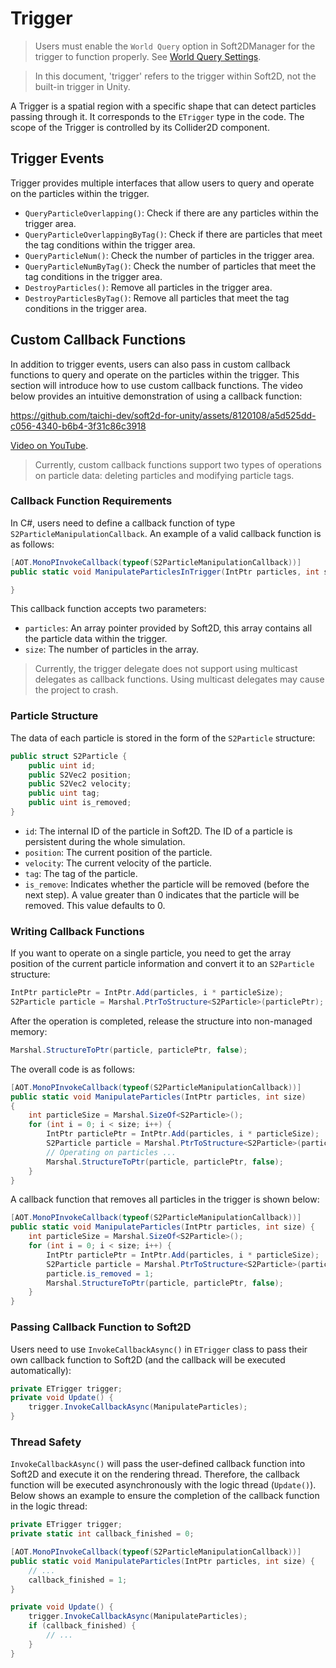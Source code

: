 # Trigger
> Users must enable the `World Query` option in Soft2DManager for the trigger to function properly. See [World Query Settings](./Soft2DManager.md#world-query-settings).

> In this document, 'trigger' refers to the trigger within Soft2D, not the built-in trigger in Unity.

A Trigger is a spatial region with a specific shape that can detect particles passing through it. It corresponds to the `ETrigger` type in the code. The scope of the Trigger is controlled by its Collider2D component.

## Trigger Events
Trigger provides multiple interfaces that allow users to query and operate on the particles within the trigger.

* `QueryParticleOverlapping()`: Check if there are any particles within the trigger area.
* `QueryParticleOverlappingByTag()`: Check if there are particles that meet the tag conditions within the trigger area.
* `QueryParticleNum()`: Check the number of particles in the trigger area.
* `QueryParticleNumByTag()`: Check the number of particles that meet the tag conditions in the trigger area.
* `DestroyParticles()`: Remove all particles in the trigger area.
* `DestroyParticlesByTag()`: Remove all particles that meet the tag conditions in the trigger area.

## Custom Callback Functions
In addition to trigger events, users can also pass in custom callback functions to query and operate on the particles within the trigger. This section will introduce how to use custom callback functions. The video below provides an intuitive demonstration of using a callback function:

https://github.com/taichi-dev/soft2d-for-unity/assets/8120108/a5d525dd-c056-4340-b6b4-3f31c86c3918

[Video on YouTube](https://www.youtube.com/watch?v=ja-Spz0sJTg).


> Currently, custom callback functions support two types of operations on particle data: deleting particles and modifying particle tags.


### Callback Function Requirements
In C#, users need to define a callback function of type `S2ParticleManipulationCallback`. An example of a valid callback function is as follows:
```csharp
[AOT.MonoPInvokeCallback(typeof(S2ParticleManipulationCallback))]
public static void ManipulateParticlesInTrigger(IntPtr particles, int size) { 

}
```
This callback function accepts two parameters:
* `particles`: An array pointer provided by Soft2D, this array contains all the particle data within the trigger.
* `size`: The number of particles in the array.

> Currently, the trigger delegate does not support using multicast delegates as callback functions. Using multicast delegates may cause the project to crash.


### Particle Structure

The data of each particle is stored in the form of the `S2Particle` structure:
```csharp
public struct S2Particle {
    public uint id;
    public S2Vec2 position;
    public S2Vec2 velocity;
    public uint tag;
    public uint is_removed;
}
```
- `id`: The internal ID of the particle in Soft2D. The ID of a particle is persistent during the whole simulation.
- `position`: The current position of the particle.
- `velocity`: The current velocity of the particle.
- `tag`: The tag of the particle.
- `is_remove`: Indicates whether the particle will be removed (before the next step). A value greater than 0 indicates that the particle will be removed. This value defaults to 0.

### Writing Callback Functions
If you want to operate on a single particle, you need to get the array position of the current particle information and convert it to an `S2Particle` structure:

```csharp
IntPtr particlePtr = IntPtr.Add(particles, i * particleSize);
S2Particle particle = Marshal.PtrToStructure<S2Particle>(particlePtr);
```
After the operation is completed, release the structure into non-managed memory:
```csharp
Marshal.StructureToPtr(particle, particlePtr, false);
```
The overall code is as follows:
```csharp
[AOT.MonoPInvokeCallback(typeof(S2ParticleManipulationCallback))]
public static void ManipulateParticles(IntPtr particles, int size)
{
    int particleSize = Marshal.SizeOf<S2Particle>();
    for (int i = 0; i < size; i++) {
        IntPtr particlePtr = IntPtr.Add(particles, i * particleSize);
        S2Particle particle = Marshal.PtrToStructure<S2Particle>(particlePtr);
        // Operating on particles ...
        Marshal.StructureToPtr(particle, particlePtr, false);
    }
}
```
A callback function that removes all particles in the trigger is shown below:

```csharp
[AOT.MonoPInvokeCallback(typeof(S2ParticleManipulationCallback))]
public static void ManipulateParticles(IntPtr particles, int size) {
    int particleSize = Marshal.SizeOf<S2Particle>();
    for (int i = 0; i < size; i++) {
        IntPtr particlePtr = IntPtr.Add(particles, i * particleSize);
        S2Particle particle = Marshal.PtrToStructure<S2Particle>(particlePtr);
        particle.is_removed = 1;
        Marshal.StructureToPtr(particle, particlePtr, false);
    }
}
```

### Passing Callback Function to Soft2D
Users need to use `InvokeCallbackAsync()` in `ETrigger` class to pass their own callback function to Soft2D (and the callback will be executed automatically):

```csharp
private ETrigger trigger;
private void Update() {
    trigger.InvokeCallbackAsync(ManipulateParticles);
}
```

### Thread Safety
`InvokeCallbackAsync()` will pass the user-defined callback function into Soft2D and execute it on the rendering thread. Therefore, the callback function will be executed asynchronously with the logic thread (`Update()`). Below shows an example to ensure the completion of the callback function in the logic thread:

```csharp
private ETrigger trigger;
private static int callback_finished = 0;

[AOT.MonoPInvokeCallback(typeof(S2ParticleManipulationCallback))]
public static void ManipulateParticles(IntPtr particles, int size) {
    // ...
    callback_finished = 1;
}

private void Update() {
    trigger.InvokeCallbackAsync(ManipulateParticles);
    if (callback_finished) {
        // ...
    }
}
```

